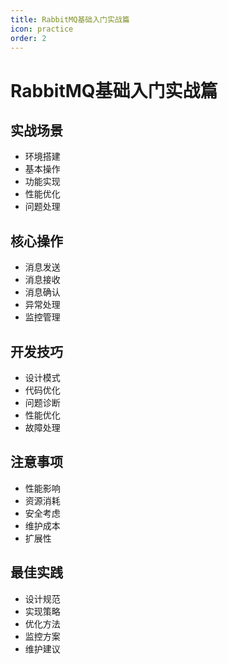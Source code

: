 ```yaml
---
title: RabbitMQ基础入门实战篇
icon: practice
order: 2
---
```


# RabbitMQ基础入门实战篇

## 实战场景
- 环境搭建
- 基本操作
- 功能实现
- 性能优化
- 问题处理

## 核心操作
- 消息发送
- 消息接收
- 消息确认
- 异常处理
- 监控管理

## 开发技巧
- 设计模式
- 代码优化
- 问题诊断
- 性能优化
- 故障处理

## 注意事项
- 性能影响
- 资源消耗
- 安全考虑
- 维护成本
- 扩展性

## 最佳实践
- 设计规范
- 实现策略
- 优化方法
- 监控方案
- 维护建议
